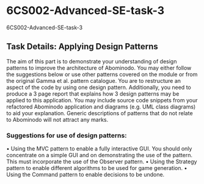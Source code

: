 # 6CS002-Advanced-SE-task-3
6CS002-Advanced-SE-task-3

## Task Details: Applying Design Patterns

The aim of this part is to demonstrate your understanding of design patterns to improve the architecture of Abominodo. You may either follow the suggestions below or use other patterns covered on the module or from the original Gamma et al. pattern catalogue.  You are to restructure an aspect of the code by using one design pattern. Additionally,  you need to produce a 3 page report that explains how 3 design patterns may be applied to this application. You may include source code snippets from your refactored Abominodo application and diagrams (e.g. UML class diagrams) to aid your explanation. Generic descriptions of patterns that do not relate to Abominodo will not attract any marks. 

### Suggestions for use of design patterns:

•	Using the MVC pattern to enable a fully interactive GUI. You should only concentrate on a simple GUI and on demonstrating the use of the pattern. This must incorporate the use of the Observer pattern.
•	Using the Strategy pattern to enable different algorithms to be used for game generation. 
•	Using the Command pattern to enable decisions to be undone.
